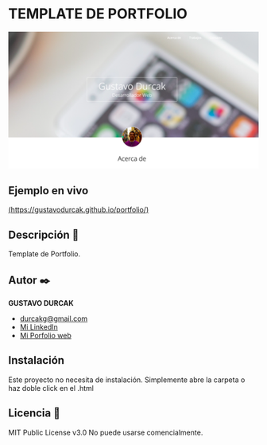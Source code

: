 # TEMPLATE DE PORTFOLIO
![Imagen del proyecto](https://github.com/gustavodurcak/template_portfolio_trabajos/blob/main/Captura%20de%20Pantalla%202022-09-20%20a%20la(s)%2011.02.45.png)

## Ejemplo en vivo
[(https://gustavodurcak.github.io/portfolio/)](https://gustavodurcak.github.io/template_portfolio_trabajos/)

## Descripción 📑

Template de Portfolio.

## Autor ✒️
**GUSTAVO DURCAK**

* [durcakg@gmail.com](durcakg@gmail.com)
* [Mi LinkedIn](https://www.linkedin.com/in/gustavodurcak/)
* [Mi Porfolio web](https://tu-dominio.com/)

## Instalación 
Este proyecto no necesita de instalación. Simplemente abre la carpeta o haz doble click en el .html
  
## Licencia 📄
MIT Public License v3.0
No puede usarse comencialmente.
